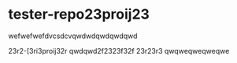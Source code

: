 # tester-repo23proij23

wefwefwefdvcsdcvqwdwdqwdqwdqwd

23r2-[3ri3proij32r
qwdqwd2f2323f32f
23r23r3
qwqweqweqweqwe
